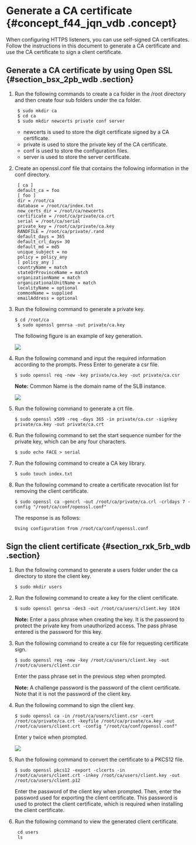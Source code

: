 # Generate a CA certificate {#concept_f44_jqn_vdb .concept}

When configuring HTTPS listeners, you can use self-signed CA certificates. Follow the instructions in this document to generate a CA certificate and use the CA certificate to sign a client certificate.

## Generate a CA certificate by using Open SSL {#section_bsx_2pb_wdb .section}

1.  Run the following commands to create a ca folder in the /root directory and then create four sub folders under the ca folder.

    ```
     $ sudo mkdir ca
     $ cd ca
     $ sudo mkdir newcerts private conf server
    ```

    -   newcerts is used to store the digit certificate signed by a CA certificate.
    -   private is used to store the private key of the CA certificate.
    -   conf is used to store the configuration files.
    -   server is used to store the server certificate.
2.  Create an openssl.conf file that contains the following information in the conf directory.

    ```
     [ ca ]
     default_ca = foo
     [ foo ] 
     dir = /root/ca
     database = /root/ca/index.txt
     new_certs_dir = /root/ca/newcerts
     certificate = /root/ca/private/ca.crt
     serial = /root/ca/serial
     private_key = /root/ca/private/ca.key
     RANDFILE = /root/ca/private/.rand
     default_days = 365
     default_crl_days= 30
     default_md = md5
     unique_subject = no
     policy = policy_any
     [ policy_any ]
     countryName = match
     stateOrProvinceName = match
     organizationName = match
     organizationalUnitName = match
     localityName = optional
     commonName = supplied
     emailAddress = optional
    ```

3.  Run the following command to generate a private key.

    ```
    $ cd /root/ca
     $ sudo openssl genrsa -out private/ca.key
    ```

    The following figure is an example of key generation.

    ![](http://static-aliyun-doc.oss-cn-hangzhou.aliyuncs.com/assets/img/4143/15516843272841_en-US.png)

4.  Run the following command and input the required information according to the prompts. Press Enter to generate a csr file.

    ```
    $ sudo openssl req -new -key private/ca.key -out private/ca.csr
    ```

    **Note:** Common Name is the domain name of the SLB instance.

    ![](http://static-aliyun-doc.oss-cn-hangzhou.aliyuncs.com/assets/img/4143/15516843272842_en-US.png)

5.  Run the following command to generate a crt file.

    ```
    $ sudo openssl x509 -req -days 365 -in private/ca.csr -signkey private/ca.key -out private/ca.crt
    ```

6.  Run the following command to set the start sequence number for the private key, which can be any four characters.

    ```
    $ sudo echo FACE > serial
    ```

7.  Run the following command to create a CA key library.

    ```
    $ sudo touch index.txt
    ```

8.  Run the following command to create a certificate revocation list for removing the client certificate.

    ```
    $ sudo openssl ca -gencrl -out /root/ca/private/ca.crl -crldays 7 -config "/root/ca/conf/openssl.conf"
    ```

    The response is as follows:

    ```
    Using configuration from /root/ca/conf/openssl.conf
    ```


## Sign the client certificate {#section_rxk_5rb_wdb .section}

1.  Run the following command to generate a users folder under the ca directory to store the client key.

    ```
    $ sudo mkdir users
    ```

2.  Run the following command to create a key for the client certificate.

    ```
    $ sudo openssl genrsa -des3 -out /root/ca/users/client.key 1024
    ```

    **Note:** Enter a pass phrase when creating the key. It is the password to protect the private key from unauthorized access. The pass phrase entered is the password for this key.

3.  Run the following command to create a csr file for requesting certificate sign.

    ```
    $ sudo openssl req -new -key /root/ca/users/client.key -out /root/ca/users/client.csr
    ```

    Enter the pass phrase set in the previous step when prompted.

    **Note:** A challenge password is the password of the client certificate. Note that it is not the password of the client key.

4.  Run the following command to sign the client key.

    ```
    $ sudo openssl ca -in /root/ca/users/client.csr -cert /root/ca/private/ca.crt -keyfile /root/ca/private/ca.key -out /root/ca/users/client.crt -config "/root/ca/conf/openssl.conf"
    ```

    Enter y twice when prompted.

    ![](http://static-aliyun-doc.oss-cn-hangzhou.aliyuncs.com/assets/img/4143/15516843272846_en-US.png)

5.  Run the following command to convert the certificate to a PKCS12 file.

    ```
    $ sudo openssl pkcs12 -export -clcerts -in /root/ca/users/client.crt -inkey /root/ca/users/client.key -out /root/ca/users/client.p12
    ```

    Enter the password of the client key when prompted. Then, enter the password used for exporting the client certificate. This password is used to protect the client certificate, which is required when installing the client certificate.

6.  Run the following command to view the generated client certificate.

    ```
     cd users
     ls
    ```


